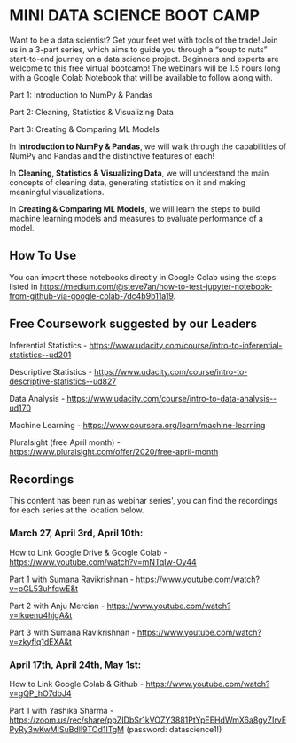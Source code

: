# MINI DATA SCIENCE BOOT CAMP
Want to be a data scientist? Get your feet wet with tools of the trade!
Join us in a 3-part series, which aims to guide you through a “soup to nuts” start-to-end journey on a data science project. Beginners and experts are welcome to this free virtual bootcamp! The webinars will be 1.5 hours long with a Google Colab Notebook that will be available to follow along with.

Part 1: Introduction to NumPy &amp; Pandas

Part 2: Cleaning, Statistics &amp; Visualizing Data

Part 3: Creating &amp; Comparing ML Models

In **Introduction to NumPy & Pandas**, we will walk through the capabilities of NumPy and Pandas and the distinctive features of each!

In **Cleaning, Statistics & Visualizing Data**, we will understand the main concepts of cleaning data, generating statistics on it and making meaningful visualizations.

In **Creating & Comparing ML Models**, we will learn the steps to build machine learning models and measures to evaluate performance of a model.

## How To Use
You can import these notebooks directly in Google Colab using the steps listed in https://medium.com/@steve7an/how-to-test-jupyter-notebook-from-github-via-google-colab-7dc4b9b11a19.

## Free Coursework suggested by our Leaders

Inferential Statistics - https://www.udacity.com/course/intro-to-inferential-statistics--ud201

Descriptive Statistics - https://www.udacity.com/course/intro-to-descriptive-statistics--ud827

Data Analysis - https://www.udacity.com/course/intro-to-data-analysis--ud170

Machine Learning - https://www.coursera.org/learn/machine-learning

Pluralsight (free April month) - https://www.pluralsight.com/offer/2020/free-april-month


## Recordings
This content has been run as webinar series', you can find the recordings for each series at the location below.
### March 27, April 3rd, April 10th:
How to Link Google Drive & Google Colab - https://www.youtube.com/watch?v=mNTqIw-Oy44

Part 1 with Sumana Ravikrishnan - https://www.youtube.com/watch?v=pGL53uhfqwE&t

Part 2 with Anju Mercian - https://www.youtube.com/watch?v=lkuenu4hjgA&t

Part 3 with Sumana Ravikrishnan - https://www.youtube.com/watch?v=zkyflq1dEXA&t

### April 17th, April 24th, May 1st:
How to Link Google Colab & Github - https://www.youtube.com/watch?v=gQP_hO7dbJ4

Part 1 with Yashika Sharma - https://zoom.us/rec/share/ppZIDbSr1kVOZY3881PtYpEEHdWmX6a8gyZIrvEPyRy3wKwMISuBdll9TOd1ITgM (password: datascience1!)

